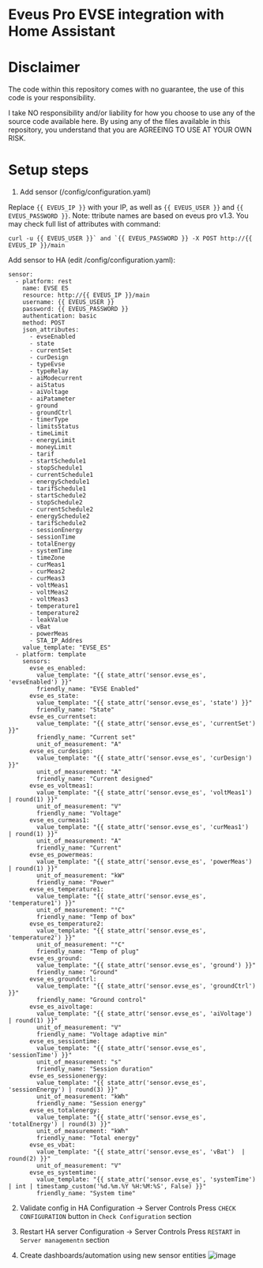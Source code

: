 # Eveus Pro EVSE integration with Home Assistant

# Disclaimer
The code within this repository comes with no guarantee, the use of this code is your responsibility.

I take NO responsibility and/or liability for how you choose to use any of the source code available here. By using any of the files available in this repository, you understand that you are AGREEING TO USE AT YOUR OWN RISK.

# Setup steps

1. Add sensor (/config/configuration.yaml)

Replace `{{ EVEUS_IP }}` with your IP, as well as `{{ EVEUS_USER }}` and `{{ EVEUS_PASSWORD }}`.
Note: ttribute names are based on eveus pro v1.3. You may check full list of attributes with command:
```
curl -u {{ EVEUS_USER }}` and `{{ EVEUS_PASSWORD }} -X POST http://{{ EVEUS_IP }}/main
```
Add sensor to HA (edit /config/configuration.yaml):
```
sensor:
  - platform: rest
    name: EVSE ES
    resource: http://{{ EVEUS_IP }}/main
    username: {{ EVEUS_USER }}
    password: {{ EVEUS_PASSWORD }}
    authentication: basic
    method: POST
    json_attributes:
      - evseEnabled
      - state
      - currentSet
      - curDesign
      - typeEvse
      - typeRelay
      - aiModecurrent
      - aiStatus
      - aiVoltage
      - aiPatameter
      - ground
      - groundCtrl
      - timerType
      - limitsStatus
      - timeLimit
      - energyLimit
      - moneyLimit
      - tarif
      - startSchedule1
      - stopSchedule1
      - currentSchedule1
      - energySchedule1
      - tarifSchedule1
      - startSchedule2
      - stopSchedule2
      - currentSchedule2
      - energySchedule2
      - tarifSchedule2
      - sessionEnergy
      - sessionTime
      - totalEnergy
      - systemTime
      - timeZone
      - curMeas1
      - curMeas2
      - curMeas3
      - voltMeas1
      - voltMeas2
      - voltMeas3
      - temperature1
      - temperature2
      - leakValue
      - vBat
      - powerMeas
      - STA_IP_Addres
    value_template: "EVSE_ES"
  - platform: template
    sensors:
      evse_es_enabled:
        value_template: "{{ state_attr('sensor.evse_es', 'evseEnabled') }}"
        friendly_name: "EVSE Enabled"
      evse_es_state:
        value_template: "{{ state_attr('sensor.evse_es', 'state') }}"
        friendly_name: "State"
      evse_es_currentset:
        value_template: "{{ state_attr('sensor.evse_es', 'currentSet') }}"
        friendly_name: "Current set"
        unit_of_measurement: "A"
      evse_es_curdesign:
        value_template: "{{ state_attr('sensor.evse_es', 'curDesign') }}"
        unit_of_measurement: "A"
        friendly_name: "Current designed"
      evse_es_voltmeas1:
        value_template: "{{ state_attr('sensor.evse_es', 'voltMeas1') | round(1) }}"
        unit_of_measurement: "V"
        friendly_name: "Voltage"
      evse_es_curmeas1:
        value_template: "{{ state_attr('sensor.evse_es', 'curMeas1')  | round(1) }}"
        unit_of_measurement: "A"
        friendly_name: "Current"
      evse_es_powermeas:
        value_template: "{{ state_attr('sensor.evse_es', 'powerMeas')  | round(1) }}"
        unit_of_measurement: "kW"
        friendly_name: "Power"
      evse_es_temperature1:
        value_template: "{{ state_attr('sensor.evse_es', 'temperature1') }}"
        unit_of_measurement: "°C"
        friendly_name: "Temp of box"
      evse_es_temperature2:
        value_template: "{{ state_attr('sensor.evse_es', 'temperature2') }}"
        unit_of_measurement: "°C"
        friendly_name: "Temp of plug"
      evse_es_ground:
        value_template: "{{ state_attr('sensor.evse_es', 'ground') }}"
        friendly_name: "Ground"
      evse_es_groundctrl:
        value_template: "{{ state_attr('sensor.evse_es', 'groundCtrl') }}"
        friendly_name: "Ground control"
      evse_es_aivoltage:
        value_template: "{{ state_attr('sensor.evse_es', 'aiVoltage') | round(1) }}"
        unit_of_measurement: "V"
        friendly_name: "Voltage adaptive min"
      evse_es_sessiontime:
        value_template: "{{ state_attr('sensor.evse_es', 'sessionTime') }}"
        unit_of_measurement: "s"
        friendly_name: "Session duration"
      evse_es_sessionenergy:
        value_template: "{{ state_attr('sensor.evse_es', 'sessionEnergy') | round(3) }}"
        unit_of_measurement: "kWh"
        friendly_name: "Session energy"
      evse_es_totalenergy:
        value_template: "{{ state_attr('sensor.evse_es', 'totalEnergy') | round(3) }}"
        unit_of_measurement: "kWh"
        friendly_name: "Total energy"
      evse_es_vbat:
        value_template: "{{ state_attr('sensor.evse_es', 'vBat')  | round(2) }}"
        unit_of_measurement: "V"
      evse_es_systemtime:
        value_template: "{{ state_attr('sensor.evse_es', 'systemTime') | int | timestamp_custom('%d.%m.%Y %H:%M:%S', False) }}"
        friendly_name: "System time"
```

2. Validate config in HA
Configuration -> Server Controls
Press `CHECK CONFIGURATION` button in `Check Configuration` section

4. Restart HA server
Configuration -> Server Controls
Press `RESTART` in `Server managementn` section

5. Create dashboards/automation using new sensor entities
![image](https://user-images.githubusercontent.com/5980725/147565859-ef10c469-1bee-4e78-b85f-e080b9eac392.png)
